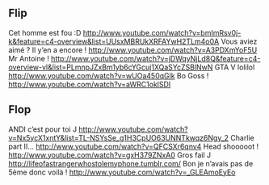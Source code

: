 ## Flip
  
Cet homme est fou :D
  http://www.youtube.com/watch?v=bmImRsv0j-k&feature=c4-overview&list=UUsxMBRUkXRFAYwH2TLm4o0A
Vous aviez aimé ? Il y’en a encore !
  http://www.youtube.com/watch?v=A3PDXmYoF5U
Mr Antoine !
  http://www.youtube.com/watch?v=jDWqyNjLd8Q&feature=c4-overview-vl&list=PLmnpJZxBm1yb6cYGcuj1XQaSYcZSBlNwN
GTA V lolilol
  http://www.youtube.com/watch?v=wUOa450qGlk
Bo Goss !
  http://www.youtube.com/watch?v=aWRC1oklSDI 

## Flop
 
ANDI c’est pour toi J
  http://www.youtube.com/watch?v=Nx5ycX1xntY&list=TL-NSYsSe_g1H3CpUO63UNNTkwqz6Ngy_2
Charlie part II… 
  http://www.youtube.com/watch?v=QFCSXr6qnv4
Head shooooot !
  http://www.youtube.com/watch?v=gxH379ZNxA0
Gros fail J
  http://lifeofastrangerwhostolemyphone.tumblr.com/
Bon je n’avais pas de 5ème donc voilà !
  http://www.youtube.com/watch?v=_GLEAmoEyEo
